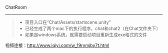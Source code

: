 ChatRoom

---------------------------------------------

>* 项目入口在“Chat/Assets/startscene.unity”
>* 已经生成了两个mac下的执行程序，chat和chat2（在Chat文件夹下）
>* 如果是windows系统，就需要启动项目重新生成exe格式的文件


视频连接：http://www.iqiyi.com/w_19rymjby7t.html